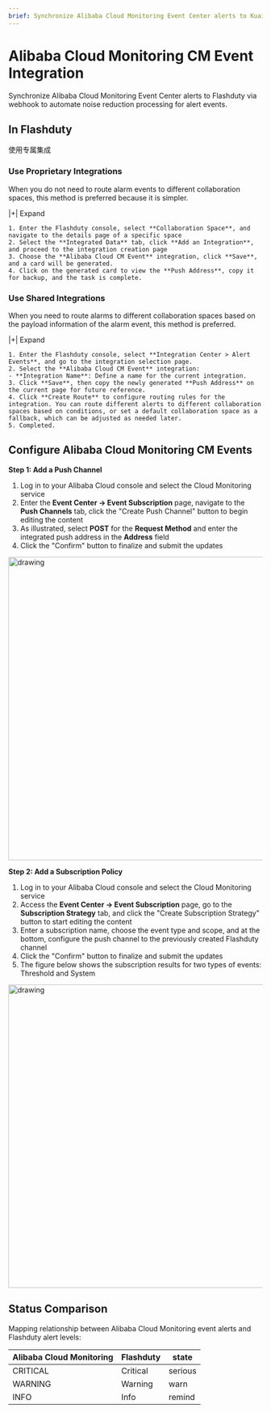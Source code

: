 ```yaml
---
brief: Synchronize Alibaba Cloud Monitoring Event Center alerts to Kuaimao Xingyun via webhook to automate noise reduction processing for alert events
---
```


# Alibaba Cloud Monitoring CM Event Integration

Synchronize Alibaba Cloud Monitoring Event Center alerts to Flashduty via webhook to automate noise reduction processing for alert events.

## In Flashduty
使用专属集成

### Use Proprietary Integrations

When you do not need to route alarm events to different collaboration spaces, this method is preferred because it is simpler.

|+| Expand

    1. Enter the Flashduty console, select **Collaboration Space**, and navigate to the details page of a specific space
    2. Select the **Integrated Data** tab, click **Add an Integration**, and proceed to the integration creation page
    3. Choose the **Alibaba Cloud CM Event** integration, click **Save**, and a card will be generated.
    4. Click on the generated card to view the **Push Address**, copy it for backup, and the task is complete.

### Use Shared Integrations

When you need to route alarms to different collaboration spaces based on the payload information of the alarm event, this method is preferred.

|+| Expand

    1. Enter the Flashduty console, select **Integration Center > Alert Events**, and go to the integration selection page.
    2. Select the **Alibaba Cloud CM Event** integration:
    - **Integration Name**: Define a name for the current integration.
    3. Click **Save**, then copy the newly generated **Push Address** on the current page for future reference.
    4. Click **Create Route** to configure routing rules for the integration. You can route different alerts to different collaboration spaces based on conditions, or set a default collaboration space as a fallback, which can be adjusted as needed later.
    5. Completed.

## Configure Alibaba Cloud Monitoring CM Events
**Step 1: Add a Push Channel**

1. Log in to your Alibaba Cloud console and select the Cloud Monitoring service
2. Enter the **Event Center -> Event Subscription** page, navigate to the **Push Channels** tab, click the "Create Push Channel" button to begin editing the content
3. As illustrated, select **POST** for the **Request Method** and enter the integrated push address in the **Address** field
4. Click the "Confirm" button to finalize and submit the updates

<img alt="drawing" width="600" src="https://fcdoc.github.io/img/zh/flashduty/mixin/alert_integration/aliyun_cm_event/1.avif" />

**Step 2: Add a Subscription Policy**

1. Log in to your Alibaba Cloud console and select the Cloud Monitoring service
2. Access the **Event Center -> Event Subscription** page, go to the **Subscription Strategy** tab, and click the "Create Subscription Strategy" button to start editing the content
3. Enter a subscription name, choose the event type and scope, and at the bottom, configure the push channel to the previously created Flashduty channel
4. Click the "Confirm" button to finalize and submit the updates
5. The figure below shows the subscription results for two types of events: Threshold and System

<img alt="drawing" width="600" src="https://fcdoc.github.io/img/zh/flashduty/mixin/alert_integration/aliyun_cm_event/2.avif" />

## Status Comparison

Mapping relationship between Alibaba Cloud Monitoring event alerts and Flashduty alert levels:

| Alibaba Cloud Monitoring |  Flashduty  | state |
| ------------ | -------- | ---- |
| CRITICAL     | Critical | serious |
| WARNING      | Warning  | warn |
| INFO         | Info     | remind |